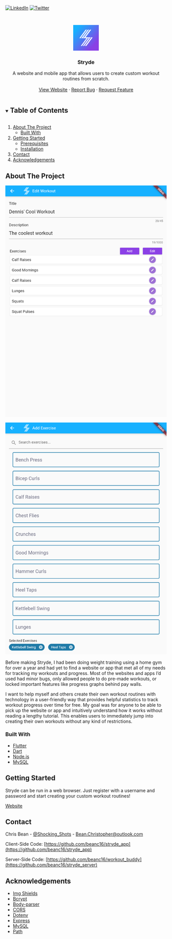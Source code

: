 
[![LinkedIn][linkedin-shield]][linkedin-url] [![Twitter][twitter-shield]][twitter-url]



<!-- PROJECT LOGO -->
<br />
<p align="center">
  <a href="https://stryde.app">
    <img src="assets/images/stryde_app_icon.png" alt="Logo" width="80" height="80">
  </a>

  <h3 align="center">Stryde</h3>

  <p align="center">
    A website and mobile app that allows users to create custom workout routines from scratch.
    <br />
    <br />
    <a href="https://stryde.app">View Website</a>
    <!--·
    <a href="https://stryde.app">Download for iOS</a>
    ·
    <a href="https://stryde.app">Download for Android</a>-->
    ·
    <a href="https://github.com/beanc16/stryde_app/issues">Report Bug</a>
    ·
    <a href="https://github.com/beanc16/stryde_app/issues">Request Feature</a>
  </p>
</p>



<!-- TABLE OF CONTENTS -->
<details open="open">
  <summary><h2 style="display: inline-block">Table of Contents</h2></summary>
  <ol>
    <li>
      <a href="#about-the-project">About The Project</a>
      <ul>
        <li><a href="#built-with">Built With</a></li>
      </ul>
    </li>
    <li>
      <a href="#getting-started">Getting Started</a>
      <ul>
        <li><a href="#prerequisites">Prerequisites</a></li>
        <li><a href="#installation">Installation</a></li>
      </ul>
    </li>
    <!--<li><a href="#usage">Usage</a></li>-->
    <li><a href="#contact">Contact</a></li>
    <li><a href="#acknowledgements">Acknowledgements</a></li>
  </ol>
</details>



<!-- ABOUT THE PROJECT -->
## About The Project

[![Stryde Screenshot][product-screenshot-1]][website-url]

[![Stryde Screenshot][product-screenshot-2]][website-url]

Before making Stryde, I had been doing weight training using a home gym for over a year and had yet to find a website or app that met all of my needs for tracking my workouts and progress. Most of the websites and apps I’d used had minor bugs, only allowed people to do pre-made workouts, or locked important features like progress graphs behind pay walls. 

I want to help myself and others create their own workout routines with technology in a user-friendly way that provides helpful statistics to track workout progress over time for free. My goal was for anyone to be able to pick up the website or app and intuitively understand how it works without reading a lengthy tutorial. This enables users to immediately jump into creating their own workouts without any kind of restrictions. 


### Built With

* [Flutter](https://flutter.dev)
* [Dart](https://dart.dev)
* [Node.js](https://nodejs.org)
* [MySQL](https://mysql.com)



<!-- GETTING STARTED -->
## Getting Started

Stryde can be run in a web browser<!-- or downloaded on iOS and Android-->. Just register with a username and password and start creating your custom workout routines!

[Website][website-url]
<!--Button for iOS Download
Button for Android Download-->



<!-- USAGE EXAMPLES -->
<!--
## Usage

Use this space to show useful examples of how a project can be used. Additional screenshots, code examples and demos work well in this space. You may also link to more resources.

_For more examples, please refer to the [Documentation](https://example.com)_
-->



<!-- CONTACT -->
## Contact

Chris Bean - [@Shocking_Shots](https://twitter.com/Shocking_Shots) - Bean.Christopher@outlook.com

Client-Side Code: [https://github.com/beanc16/stryde_app](https://github.com/beanc16/stryde_app)

Server-Side Code: [https://github.com/beanc16/workout_buddy](https://github.com/beanc16/stryde_server)



<!-- ACKNOWLEDGEMENTS -->
## Acknowledgements

<!-- Add plugins and dependencies here -->
* [Img Shields](https://shields.io)
* [Bcrypt](https://www.npmjs.com/package/bcrypt)
* [Body-parser](https://www.npmjs.com/package/body-parser)
* [CORS](https://www.npmjs.com/package/cors)
* [Dotenv](https://www.npmjs.com/package/dotenv)
* [Express](https://www.npmjs.com/package/express)
* [MySQL](https://www.npmjs.com/package/mysql)
* [Path](https://www.npmjs.com/package/path)





<!-- MARKDOWN LINKS & IMAGES -->
<!-- https://www.markdownguide.org/basic-syntax/#reference-style-links -->
[contributors-shield]: https://img.shields.io/github/contributors/beanc16/repo.svg?style=for-the-badge
[contributors-url]: https://github.com/beanc16/repo/graphs/contributors
[forks-shield]: https://img.shields.io/github/forks/beanc16/repo.svg?style=for-the-badge
[forks-url]: https://github.com/beanc16/repo/network/members
[stars-shield]: https://img.shields.io/github/stars/beanc16/repo.svg?style=for-the-badge
[stars-url]: https://github.com/beanc16/repo/stargazers
[issues-shield]: https://img.shields.io/github/issues/beanc16/repo.svg?style=for-the-badge
[issues-url]: https://github.com/beanc16/repo/issues
[license-shield]: https://img.shields.io/github/license/beanc16/repo.svg?style=for-the-badge
[license-url]: https://github.com/beanc16/repo/blob/master/LICENSE.txt
[product-screenshot-1]: assets/images/screenshots/CreateViewWorkoutScreen.png
[product-screenshot-2]: assets/images/screenshots/AddExerciseScreen.png
[linkedin-shield]: https://img.shields.io/badge/-LinkedIn-black.svg?style=for-the-badge&logo=linkedin&colorB=555
[linkedin-url]: https://www.linkedin.com/in/bean-christopher
[twitter-shield-old]: https://img.shields.io/twitter/url?color=grey&style=for-the-badge&url=https%3A%2F%2Ftwitter.com%2Fstryde_app&logo=linkedin&colorB=555
[twitter-shield]: https://img.shields.io/badge/-Twitter-black.svg?style=for-the-badge&logo=twitter&logoColor=white&colorB=555
[twitter-url]: https://twitter.com/stryde_app
[website-url]: https://stryde.app